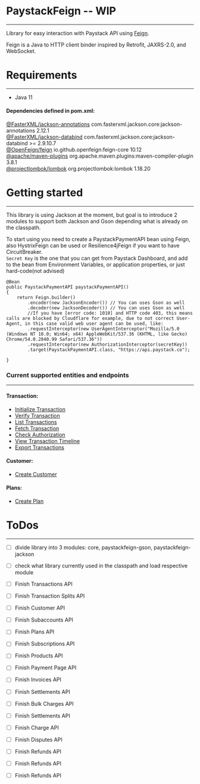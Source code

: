 # PaystackFeign -- WIP

------
Library for easy interaction with Paystack API using [Feign](https://github.com/OpenFeign/feign).

Feign is a Java to HTTP client binder inspired by Retrofit, JAXRS-2.0, and WebSocket.

# Requirements

------

* Java 11

#### Dependencies defined in pom.xml:

[@FasterXML/jackson-annotations](https://github.com/FasterXML/jackson-annotations) com.fasterxml.jackson.core:jackson-annotations 2.12.1 \
[@FasterXML/jackson-databind](https://github.com/FasterXML/jackson-databind) com.fasterxml.jackson.core:jackson-databind >= 2.9.10.7 \
[@OpenFeign/feign](https://github.com/OpenFeign/feign) io.github.openfeign:feign-core 10.12 \
[@apache/maven-plugins](https://github.com/apache/maven-plugins) org.apache.maven.plugins:maven-compiler-plugin 3.8.1 \
[@projectlombok/lombok](https://github.com/projectlombok/lombok) org.projectlombok:lombok 1.18.20

# Getting started

------
This library is using Jackson at the moment, but goal is to introduce 2 modules to support both Jackson and Gson depending what is already on the classpath.

To start using you need to create a PaystackPaymentAPI bean using Feign, also HystrixFeign can be used or Resilience4jFeign if you want to have CircuitBreaker. \
`Secret Key` is the one that you can get from Paystack Dashboard, and add to the bean from Environment Variables, or application properties, or just hard-code(not advised)

    @Bean
    public PaystackPaymentAPI paystackPaymentAPI()
    {
        return Feign.builder()
            .encoder(new JacksonEncoder()) // You can uses Gson as well
            .decoder(new JacksonDecoder()) // You can uses Gson as well
            //If you have [error code: 1010] and HTTP code 403, this means calls are blocked by Cloudflare for example, due to not correct User-Agent, in this case valid web user agent can be used, like:
            .requestInterceptor(new UserAgentInterceptor("Mozilla/5.0 (Windows NT 10.0; Win64; x64) AppleWebKit/537.36 (KHTML, like Gecko) Chrome/54.0.2840.99 Safari/537.36"))
            .requestInterceptor(new AuthorizationInterceptor(secretKey))
            .target(PaystackPaymentAPI.class, "https://api.paystack.co");

    }

### Current supported entities and endpoints

-----

#### Transaction:

* [Initialize Transaction](https://paystack.com/docs/api/#transaction-initialize)
* [Verify Transaction](https://paystack.com/docs/api/#transaction-verify)
* [List Transactions](https://paystack.com/docs/api/#transaction-list)
* [Fetch Transaction](https://paystack.com/docs/api/#transaction-fetch)
* [Check Authorization](https://paystack.com/docs/api/#transaction-check-authorization)
* [View Transaction Timeline](https://paystack.com/docs/api/#transaction-view-timeline)
* [Export Transactions](https://paystack.com/docs/api/#transaction-export)

#### Customer:

* [Create Customer](https://paystack.com/docs/api/#customer-create)

#### Plans:

* [Create Plan](https://paystack.com/docs/api/#plan-create)

# ToDos

-----

- [ ] divide library into 3 modules: core, paystackfeign-gson, paystackfeign-jackson
- [ ] check what library currently used in the classpath and load respective module
- [ ] Finish Transactions API
- [ ] Finish Transaction Splits API
- [ ] Finish Customer API
- [ ] Finish Subaccounts API
- [ ] Finish Plans API
- [ ] Finish Subscriptions API
- [ ] Finish Products API
- [ ] Finish Payment Page API
- [ ] Finish Invoices API
- [ ] Finish Settlements API
- [ ] Finish Bulk Charges API
- [ ] Finish Settlements API
- [ ] Finish Charge API
- [ ] Finish Disputes API
- [ ] Finish Refunds API
- [ ] Finish Refunds API
- [ ] Finish Refunds API

